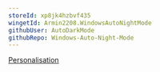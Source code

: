 ```yaml
---
storeId: xp8jk4hzbvf435
wingetId: Armin2208.WindowsAutoNightMode
githubUser: AutoDarkMode
githubRepo: Windows-Auto-Night-Mode
---
```


[Personalisation](../Personalisation.md)